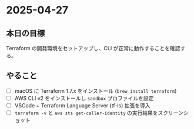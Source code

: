 # 2025-04-27

## 本日の目標
Terraform の開発環境をセットアップし、CLI が正常に動作することを確認する。

## やること
- [ ] macOS に Terraform 1.7.x をインストール (`brew install terraform`)
- [ ] AWS CLI v2 をインストールし `sandbox` プロファイルを設定
- [ ] VSCode + Terraform Language Server (tf-ls) 拡張を導入
- [ ] `terraform -v` と `aws sts get-caller-identity` の実行結果をスクリーンショット 